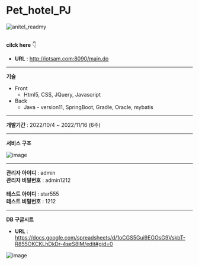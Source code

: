 
# Pet_hotel_PJ
![anitel_readmy](https://user-images.githubusercontent.com/33312138/200861335-d0ff2f1c-e200-4de1-acf9-404aade487d2.jpg)
<br>
<br>

**cilck here** 👇<br>
- **URL** : http://iotsam.com:8090/main.do

---

**기술**

- Front
    - Html5, CSS, JQuery, Javascript
- Back
    - Java - version11, SpringBoot, Gradle, Oracle, mybatis

---

**개발기간** : 2022/10/4 ~ 2022/11/16 (6주)

---

**서비스 구조**

![image](https://user-images.githubusercontent.com/58292700/202086909-a5f4446b-a780-4640-8416-b06a972b510a.png)

---

**관리자 아이디** : admin <br>
**관리자 비밀번호** : admin1212<br>
<br>
**테스트 아이디** : star555<br>
**테스트 비밀번호** : 1212<br>

---
**DB 구글시트**<br>
- **URL** : https://docs.google.com/spreadsheets/d/1oCGS5Gui9EGOsG9VskbT-R855OKCKLhDkDr-4seS8lM/edit#gid=0

![image](https://user-images.githubusercontent.com/58292700/202086334-80342e16-da17-49b3-9dae-9597ba1ee640.png)




